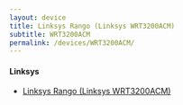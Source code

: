 ```yaml
---
layout: device
title: Linksys Rango (Linksys WRT3200ACM)
subtitle: WRT3200ACM
permalink: /devices/WRT3200ACM/
---
```



#### Linksys

- [Linksys Rango (Linksys WRT3200ACM)](/devices/WRT3200ACM/PureFusionWRT)
